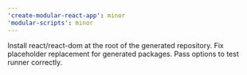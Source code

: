 ```yaml
---
'create-modular-react-app': minor
'modular-scripts': minor
---
```


Install react/react-dom at the root of the generated repository. Fix placeholder
replacement for generated packages. Pass options to test runner correctly.
